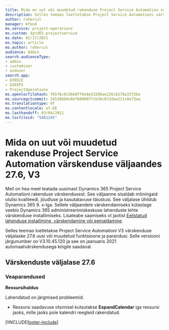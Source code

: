 ```yaml
---
title: Mida on uut või muudetud rakenduse Project Service Automation värskenduse väljaandes 27.6, Hotfix, V3
description: Selles teemas loetletakse Project Service Automationi värskenduse väljalaske 27.6 V3 funktsioonid ja parandused.
author: ruhercul
manager: kfend
ms.service: project-operations
ms.custom: dyn365-projectservice
ms.date: 02/17/2021
ms.topic: article
ms.author: ruhercul
audience: Admin
search.audienceType:
- admin
- customizer
- enduser
search.app:
- D365CE
- D365PS
- ProjectOperations
ms.openlocfilehash: f6576c6c5660ff6e8e53286ae226c8278a33f2be
ms.sourcegitcommit: 24528bb9c0ef8898077cb3bc672daa211c0e73aa
ms.translationtype: HT
ms.contentlocale: et-EE
ms.lasthandoff: 03/04/2021
ms.locfileid: "5481245"
---
```

# <a name="whats-new-or-changed-in-project-service-automation-update-release-276-v3"></a>Mida on uut või muudetud rakenduse Project Service Automation värskenduse väljaandes 27.6, V3

Meil on hea meel teatada uusimast Dynamics 365 Project Service Automationi rakenduse värskendusest. See väljaanne sisaldab mõningaid olulisi kvaliteedi, jõudluse ja kasutatavuse täiustusi. See väljalase ühildub Dynamics 365 9. x-iga. Sellele väljaandele värskendamiseks külastage veebis Dynamics 365 administreerimiskeskuse lahenduste lehte värskenduse installimiseks. Lisateabe saamiseks vt jaotist [Eelistatud lahenduse installimine, värskendamine või eemaldamine](https://docs.microsoft.com/power-platform/admin/install-remove-preferred-solution).

Selles teemas loetletakse Project Service Automationi V3 värskenduse väljalaske 27.6 uusi või muudetud funktsioone ja parandusi. Selle versiooni järgunumber on V3.10.45.120 ja see on jaanuaris 2021 automaatvärskendusega kõigile saadaval.

## <a name="update-release-276"></a>Värskenduste väljalase 27.6

### <a name="bug-fixes"></a>Veaparandused


**Ressursihaldus**

Lahendatud on järgmised probleemid.

- Ressursi saadavuse otsimisel kutsutakse **ExpandCalendar** iga ressursi jaoks, mille jaoks pole kalendri reegleid rakendatud.


[!INCLUDE[footer-include](../includes/footer-banner.md)]
